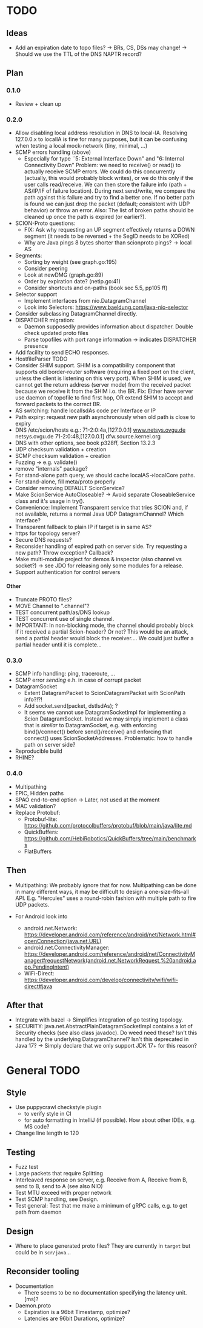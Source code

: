 # TODO

## Ideas
- Add an expiration date to topo files?
  -> BRs, CS, DSs may change!
  -> Should we use the TTL of the DNS NAPTR record?

## Plan

### 0.1.0
- Review + clean up

### 0.2.0
- Allow disabling local address resolution in DNS to local-IA. Resolving 127.0.0.x to
  localIA is fine for many purposes, but it can be confusing when testing a local
  mock-network (tiny, minimal, ...)
- SCMP errors handling (above)
  - Especially for type ¨5: External Interface Down" and "6: Internal Connectivity Down"
    Problem: we need to receive() or read() to actually receive SCMP errors.
    We could do this concurrently (actually, this would probably block writes),
    or we do this only if the user calls read/receive. We can then store the failure info
    (path + AS/IP/IF of failure location). During next send/write, we compare the 
    path against this failure and try to find a better one. If no better path is found
    we can just drop the packet (default; consistent with UDP behavior) or throw an error. 
    Also: The list of broken paths should be cleaned up once the path is expired (or earlier?). 
- SCION-Proto questions:
  - FIX: Ask why requesting an UP segment effectively returns a DOWN segment
    (it needs to be reversed + the SegID needs to be XORed)
  - Why are Java pings 8 bytes shorter than scionproto pings? -> local AS
- Segments:
  - Sorting by weight (see graph.go:195)
  - Consider peering
  - Look at newDMG (graph.go:89)
  - Order by expiration date? (netip.go:41)
  - Consider shortcuts and on-paths (book sec 5.5, pp105 ff)
- Selector support
  - Implement interfaces from nio.DatagramChannel
  - Look into Selectors:  https://www.baeldung.com/java-nio-selector
- Consider subclassing DatagramChannel directly.
- DISPATCHER migration:
  - Daemon supposedly provides information about dispatcher. Double check updated proto files
  - Parse topofiles with port range information -> indicates DISPATCHER presence
- Add facility to send ECHO responses.
- HostfileParser TODO
- Consider SHIM support. SHIM is a compatibility component that supports
  old border-router software (requiring a fixed port on the client, unless
  the client is listening on this very port).  When SHIM is used, we cannot 
  get the return address (server mode) from the received packet because we receive it 
  from the SHIM i.o. the BR. Fix: Either have server use daemon of topofile to find
  first hop, OR extend SHIM to accept and forward packets to the correct BR.
- AS switching: handle localIsdAs code per Interface or IP
- Path expiry: request new path asynchronously when old path is close to expiry
- DNS /etc/scion/hosts e.g.:
  71-2:0:4a,[127.0.0.1]	www.netsys.ovgu.de netsys.ovgu.de
  71-2:0:48,[127.0.0.1]	dfw.source.kernel.org
- DNS with other options, see book p328ff, Section 13.2.3
- UDP checksum validation + creation
- SCMP checksum validation + creation
- Fuzzing -> e.g. validate()
- remove "internals" package?
- For stand-alone path query, we should cache localAS->localCore paths.
- For stand-alone, fill meta/proto properly
- Consider removing DEFAULT ScionService?
- Make ScionService AutoCloseable? -> Avoid separate CloseableService class and it's usage in try().
- Convenience: Implement Transparent service that tries SCION and, if not available,
  returns a normal Java UDP DatagramChannel? Which Interface?
- Transparent fallback to plain IP if target is in same AS?
- https for topology server?
- Secure DNS requests?
- Reconsider handling of expired path on server side. Try requesting a new path?
  Throw exception? Callback?
- Make multi-module project for demos & inspector (also channel vs socket?)
  -> see JDO for releasing only some modules for a release.
- Support authentication for control servers

#### Other
- Truncate PROTO files?
- MOVE Channel to ".channel"?
- TEST concurrent path/as/DNS lookup
- TEST concurrent use of single channel.
- IMPORTANT: In non-blocking mode, the channel should probably block if it received a partial Scion-header?
  Or not? This would be an attack, send a partial header would block the receiver....
  We could just buffer a partial header until it is complete...


### 0.3.0
- SCMP info handling: ping, traceroute, ...
- SCMP error _sending_ e.h. in case of corrupt packet
- DatagramSocket
  - Extent DatagramPacket to ScionDatagramPacket with ScionPath info?!?!
  - Add socket.send(packet, dstIsdAs); ?
  - It seems we cannot use DatagramSocketImpl for implementing a Scion DatagramSocket.
    Instead we may simply implement a class that is *similar* to DatagramSocket, e.g.
    with enforcing bind()/connect() before send()/receive() and enforcing that connect() uses
    ScionSocketAddresses. Problematic: how to handle path on server side?
- Reproducible build
- RHINE?

### 0.4.0
- Multipathing
- EPIC, Hidden paths
- SPAO end-to-end option -> Later, not used at the moment
- MAC validation?
- Replace Protobuf:
  - Protobuf-lite: https://github.com/protocolbuffers/protobuf/blob/main/java/lite.md
  - QuickBuffers: https://github.com/HebiRobotics/QuickBuffers/tree/main/benchmarks
  - FlatBuffers



## Then

- Multipathing: We probably ignore that for now. Multipathing can be done in
  many different ways, it may be difficult to design a one-size-fits-all API.
  E.g. "Hercules" uses a round-robin fashion with multiple path to fire UDP packets. 

- For Android look into
  - android.net.Network: 
    https://developer.android.com/reference/android/net/Network.html#openConnection(java.net.URL)
  - android.net.ConnectivityManager: 
    https://developer.android.com/reference/android/net/ConnectivityManager#requestNetwork(android.net.NetworkRequest,%20android.app.PendingIntent)
  - WiFi-Direct: 
    https://developer.android.com/develop/connectivity/wifi/wifi-direct#java

## After that
- Integrate with bazel -> Simplifies integration of go testing topology.
- SECURITY: java.net.AbstractPlainDatagramSocketImpl contains a lot of 
  Security checks (see also class javadoc). Do weed need these? Isn't this
  handled by the underlying DatagramChannel? Isn't this deprecated in Java 17?
  -> Simply declare that we only support JDK 17+ for this reason?

# General TODO

## Style

- Use puppycrawl checkstyle plugin
  - to verify style in CI
  - for auto formatting in IntelliJ (if possible). How about other IDEs, e.g. MS code?
- Change line length to 120 


## Testing
- Fuzz test
- Large packets that require Splitting
- Interleaved response on server, e.g. Receive from A, Receive from B, send to B, send to A (see also NIO)
- Test MTU exceed with proper network
- Test SCMP handling, see Design.
- Test general: Test that me make a minimum of gRPC calls, e.g. to get path from daemon 


## Design
- Where to place generated proto files? They are currently in `target` but could be in `scr/java`...


## Reconsider tooling
- Documentation
  - There seems to be no documentation specifying the latency unit. [ms]?
- Daemon.proto
  - Expiration is a 96bit Timestamp, optimize?
  - Latencies are 96bit Durations, optimize?
 
